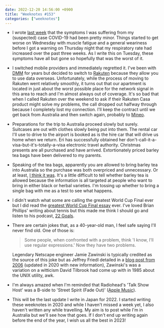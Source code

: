 ```yaml
---
date: 2022-12-20 14:56:00 +0900
title: "Weeknotes #153"
categories: ["weeknotes"]
---
```


- I wrote [last week](https://updates.inqk.net/post/1670899860.html) that the symptoms I was suffering from my (suspected) case COVID-19 had been pretty minor. Things started to get worse on Wednesday with muscle fatigue and a general weariness before I got a warning on Thursday night that my respiratory rate had increased over the past three weeks. As I write this on Tuesday, these symptoms have all but gone so hopefully that was the worst of it.

- I switched mobile providers and immediately regretted it. I've been with [DMM](https://mvno.dmm.com) for years but decided to switch to [Rakuten](https://network.mobile.rakuten.co.jp) because they allow you to use data overseas. Unfortunately, while the process of moving to Rakuten went relatively smoothly, it turns out that our apartment is located in just about the worst possible place for the network signal in this area to reach and I'm almost always out of coverage. It's so bad that when I called Rakuten over the weekend to ask if their Rakuten Casa product might solve my problems, the call dropped out halfway through because I completely lost my connection. I'll keep the contract until we get back from Australia and then switch again, probably to [Mineo](https://mineo.jp).

- Preparations for the trip to Australia proceed slowly but surely. Suitcases are out with clothes slowly being put into them. The rental car I'll use to drive to the airport is booked as is the hire car that will drive us home when we return. Eri has successfully obtained her don't-call-it-a-visa-but-it's-totally-a-visa electronic travel authority. Christmas presents are all purchased and have arrived. Extortionately priced barley tea bags have been delivered to my parents.

- Speaking of the tea bags, apparently you are allowed to bring barley tea into Australia so the purchase was both overpriced and unnecessary. Or at least, [I think it was](https://www.agriculture.gov.au/biosecurity-trade/travelling/bringing-mailing-goods#tea-and-dried-herbs). It's a little difficult to tell whether barley tea is allowed because the information is all targeted at people who want to bring in either black or herbal varieties. I'm tossing up whether to bring a single bag with me as a test to see what happens.

- I didn't watch what some are calling the greatest World Cup Final ever but I did read the [greatest World Cup Final essay](https://www.theringer.com/world-cup/2022/12/18/23515703/argentina-france-world-cup-final-lionel-messi-kylian-mbappe) ever. I've loved Brian Phillips' writing about tennis but this made me think I should go and listen to his podcast, [22 Goals](https://www.theringer.com/22-goals).

- There are certain jokes that, as a 40-year-old man, I feel safe saying I'll never find old. One of those is:

  > Some people, when confronted with a problem, think 'I know, I'll use regular expressions.' Now they have two problems.
  
  Legendary Netscape engineer Jamie Zawinski is typically credited as the source of this joke but as Jeffrey Friedl detailed in a [blog post from 2006](http://regex.info/blog/2006-09-15/247) (updated in 2020 with new information), Zawinski's was a variation on a witticism David Tilbrook had come up with in 1985 about the UNIX utility, awk.

- I'm always amazed when I'm reminded that Radiohead's 'Talk Show Host' was a B-side to 'Street Spirit (Fade Out)' ([Apple Music](https://music.apple.com/us/album/talk-show-host/1112425223?i=1112425458)).

- This will be the last update I write in Japan for 2022. I started writing these weeknotes in 2020 and while I haven't missed a week yet, I also haven't written any while travelling. My aim is to post while I'm in Australia but we'll see how that goes. If I don't end up writing again before the end of the year, I wish us all the best in 2023!
